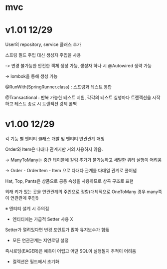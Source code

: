 # mvc
# v1.01 12/29

User의 repository, service 클래스 추가 

스프링 필드 주입 대신 생성자 주입을 사용

-> 변경 불가능한 안전한 객체 생성 가능, 생성자 하나 시 @Autowired 생략 가능

-> lombok을 통해 생성 가능

@RunWith(SpringRunner.class) : 스프링과 테스트 통합

@Transactional : 반복 가능한 테스트 지원, 각각의 테스트 실행마다 트랜젝션을 시작하고 테스트 종료 시 트랜젝션 강제 롤백
# v1.00 12/29

각 기능 별 엔티티 클래스 개발 및 엔티티 연관관계 매핑

Order와 Item은 다대다 관계지만 거의 사용하지 않음.

-> ManyToMany는 중간 테이블에 칼럼 추가가 불가능하고 세밀한 쿼리 실행이 어려움

-> Order - OrderItem - Item 으로 다대다 관계를 다대일 관계로 풀어냄

Hat, Top, Pants은 상품으로 공통 속성을 사용하므로 상곡 구조로 표현

외래 키가 있는 곳을 연관관계의 주인으로 정함(대체적으로 OneToMany 경우 many쪽이 연관관계 주인!)

※ 엔티티 설계 시 주의점
- 엔티티에는 가급적 Setter 사용 X

Setter가 열려있다면 변경 포인트가 많아 유지보수가 힘듦

- 모든 연관관계는 지연로딩 설정

즉시로딩(EAGER)은 예측이 어렵고 어떤 SQL이 실행될지 추적이 어려움

- 컬렉션은 필드에서 초기화

